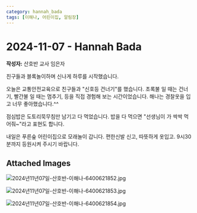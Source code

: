 ```yaml
---
category: hannah_bada
tags: [이해나, 어린이집, 알림장]
---
```


# 2024-11-07 - Hannah Bada

**작성자:** 산호반 교사 임은자  

친구들과 블록놀이하며 신나게 하루를 시작했습니다.

오늘은 교통안전교육으로 친구들과 "신호등 건너기"를 했습니다. 초록불 일 때는 건너기, 빨간불 일 때는 멈추기, 등을 직접 경험해 보는 시간이었습니다.  해나는 경찰옷을 입고 너무 좋아했습니다.^^

점심밥은 도토리묵무침만 남기고 다 먹었습니다. 밥을 다 먹으면 "선생님이 가 싹싹 먹어줘~"라고 표현도 합니다.

내일은 푸른숲 어린이집으로 모래놀이 갑니다.  편한신발 신고, 따뜻하게 옷입고. 9시30분까지 등원시켜 주시기 바랍니다.

## Attached Images
![2024년11년07일-산호반-이해나-6400621852.jpg](d:\Users\hannah\Downloads\kids\photo\2024년11년07일-산호반-이해나-6400621852.jpg)

![2024년11년07일-산호반-이해나-6400621853.jpg](d:\Users\hannah\Downloads\kids\photo\2024년11년07일-산호반-이해나-6400621853.jpg)

![2024년11년07일-산호반-이해나-6400621854.jpg](d:\Users\hannah\Downloads\kids\photo\2024년11년07일-산호반-이해나-6400621854.jpg)

